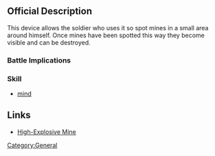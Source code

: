 ## Official Description

This device allows the soldier who uses it so spot mines in a small area
around himself. Once mines have been spotted this way they become
visible and can be destroyed.

### Battle Implications

### Skill

- [mind](Skills/mind "wikilink")

## Links

- [High-Explosive Mine](Equipment/Misc/High-Explosive_Mine "wikilink")

[Category:General](Category:General "wikilink")